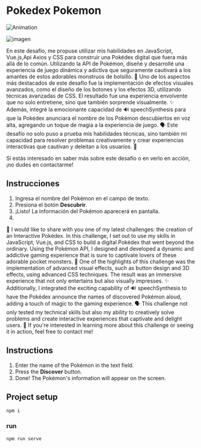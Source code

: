 # Pokedex Pokemon


![Animation](https://github.com/Novaversocl/Pokedex/assets/95386670/0d6d6454-0fb1-4e98-bf3e-73a536663e1d)



![imagen](https://github.com/Novaversocl/Pokedex/assets/95386670/bd5834bd-6cab-498d-9769-51b8dec6d949)

En este desafío, me propuse utilizar mis habilidades en JavaScript, Vue.js,Api Axios y CSS para construir una Pokédex digital que fuera más allá de lo común. Utilizando la API de Pokémon, diseñé y desarrollé una experiencia de juego dinámica y adictiva que seguramente cautivará a los amantes de estos adorables monstruos de bolsillo. 🌟
Uno de los aspectos más destacados de este desafío fue la implementación de efectos visuales avanzados, como el diseño de los botones y los efectos 3D, utilizando técnicas avanzadas de CSS. El resultado fue una experiencia envolvente que no solo entretiene, sino que también sorprende visualmente. ✨
Además, integré la emocionante capacidad de 🔊 speechSynthesis para que la Pokédex anunciara el nombre de los Pokémon descubiertos en voz alta, agregando un toque de magia a la experiencia de juego. 🗣️
Este desafío no solo puso a prueba mis habilidades técnicas, sino también mi capacidad para resolver problemas creativamente y crear experiencias interactivas que cautivan y deleitan a los usuarios. 🚀

Si estás interesado en saber más sobre este desafío o en verlo en acción, ¡no dudes en contactarme!

## Instrucciones

1. Ingresa el nombre del Pokémon en el campo de texto.
2. Presiona el botón **Descubrir**.
3. ¡Listo! La información del Pokémon aparecerá en pantalla.
4. 

🌟 I would like to share with you one of my latest challenges: the creation of an Interactive Pokédex.
In this challenge, I set out to use my skills in JavaScript, Vue.js, and CSS to build a digital Pokédex that went beyond the ordinary. Using the Pokémon API, I designed and developed a dynamic and addictive gaming experience that is sure to captivate lovers of these adorable pocket monsters. 🌟
One of the highlights of this challenge was the implementation of advanced visual effects, such as button design and 3D effects, using advanced CSS techniques. The result was an immersive experience that not only entertains but also visually impresses. ✨
Additionally, I integrated the exciting capability of 🔊 speechSynthesis to have the Pokédex announce the names of discovered Pokémon aloud, adding a touch of magic to the gaming experience. 🗣️
This challenge not only tested my technical skills but also my ability to creatively solve problems and create interactive experiences that captivate and delight users. 🚀
If you're interested in learning more about this challenge or seeing it in action, feel free to contact me!


   ## Instructions

1. Enter the name of the Pokémon in the text field.
2. Press the **Discover** button.
3. Done! The Pokémon's information will appear on the screen.

## Project setup
```
npm i
```

### run
```
npm run serve
```

